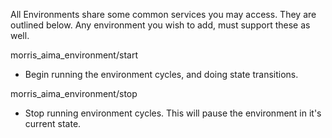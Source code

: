 All Environments share some common services you may access. They are outlined below.
Any environment you wish to add, must support these as well.

morris_aima_environment/start
- Begin running the environment cycles, and doing state transitions.

morris_aima_environment/stop
- Stop running environment cycles. This will pause the environment in it's current state. 

